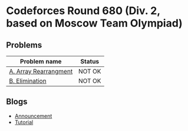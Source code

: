 # Codeforces Round 680 (Div. 2, based on Moscow Team Olympiad)

## Problems

|Problem name|Status|
|------------|---------|
| [A. Array Rearrangment](problems/A._Array_Rearrangment.md)|NOT OK|
| [B. Elimination](problems/B._Elimination.md)|NOT OK|
## Blogs

- [Announcement](blogs/Announcement.md)
- [Tutorial](blogs/Tutorial.md)
